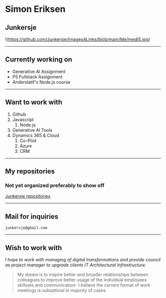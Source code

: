 # Simon Eriksen
## Junkersje

!(https://github.com/Junkersje/Images4Links/blob/main/Me/medIS.jpg)

---
## Currently working on
* Generative AI Assignment
* P5 Fullstack Assignment
* Anderslatif's Node.js course

---
## Want to work with

1. Github
2. Javascript
    1. Node.js
3. Generative AI Tools
4. Dynamics 365 & Cloud
    1. Co-Pilot
    2. Azure
    3. CRM

---
## My repositories
### Not yet organized preferably to show off
[Junkersje repositories](https://github.com/Junkersje?tab=repositories)

---
## Mail for inquiries
`junkersje@gmail.com`

---
## Wish to work with
*I hope to work with managing of digital transformations and provide council as project manager to upgrade clients IT Architectural Infrastructure.*

>My dream is to inspire better and broader relationships between colleagues to improve better usage of the individual employees skillsets and communication- I believe the current format of work meetings is suboptimal in majority of cases

